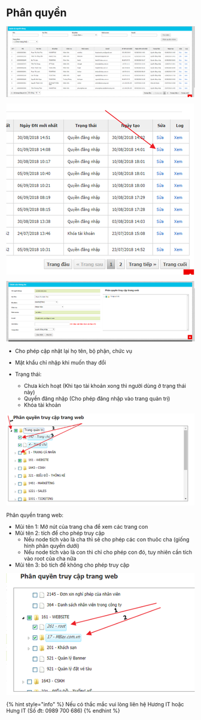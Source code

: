 # Phân quyền

![Danh s&#xE1;ch t&#xE0;i kho&#x1EA3;n](../../.gitbook/assets/image%20%2848%29.png)

![](../../.gitbook/assets/image%20%2872%29.png)

![H&#xEC;nh 3: M&#xE0;n h&#xEC;nh ch&#x1EC9;nh s&#x1EED;a](../../.gitbook/assets/image%20%2836%29.png)

* Cho phép cập nhật lại họ tên, bộ phận, chức vụ
* Mật khẩu chỉ nhập khi muốn thay đổi
* Trạng thái:

  * Chưa kích hoạt \(Khi tạo tài khoản xong thì người dùng ở trạng thái này\)
  * Quyền đăng nhập \(Cho phép đăng nhập vào trang quản trị\)
  * Khóa tài khoản

![](../../.gitbook/assets/image%20%2849%29.png)

Phân quyền trang web:

* Mũi tên 1: Mở nút của trang cha để xem các trang con
* Mũi tên 2: tích để cho phép truy cập 
  * Nếu node tích vào là cha thì sẽ cho phép các con thuôc cha \(giống hình phân quyền dưới\)
  * Nếu node tích vào là con thì chỉ cho phép con đó, tuy nhiên cần tích vào root của cha nữa
* Mũi tên 3: bỏ tích để không cho phép truy cập

![](../../.gitbook/assets/image%20%2844%29.png)

{% hint style="info" %}
Nếu có thắc mắc vui lòng liên hệ Hương IT hoặc Hưng IT \(Số đt: 0989 700 686\)
{% endhint %}



